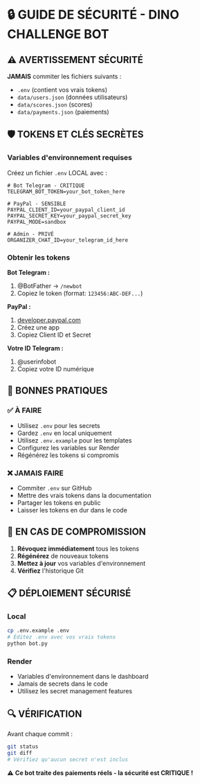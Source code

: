 # 🔒 GUIDE DE SÉCURITÉ - DINO CHALLENGE BOT

## ⚠️ **AVERTISSEMENT SÉCURITÉ**

**JAMAIS** commiter les fichiers suivants :
- `.env` (contient vos vrais tokens)
- `data/users.json` (données utilisateurs)
- `data/scores.json` (scores)
- `data/payments.json` (paiements)

## 🛡️ **TOKENS ET CLÉS SECRÈTES**

### **Variables d'environnement requises**

Créez un fichier `.env` LOCAL avec :

```env
# Bot Telegram - CRITIQUE
TELEGRAM_BOT_TOKEN=your_bot_token_here

# PayPal - SENSIBLE  
PAYPAL_CLIENT_ID=your_paypal_client_id
PAYPAL_SECRET_KEY=your_paypal_secret_key
PAYPAL_MODE=sandbox

# Admin - PRIVÉ
ORGANIZER_CHAT_ID=your_telegram_id_here
```

### **Obtenir les tokens**

**Bot Telegram :**
1. @BotFather → `/newbot`
2. Copiez le token (format: `123456:ABC-DEF...`)

**PayPal :**
1. [developer.paypal.com](https://developer.paypal.com)
2. Créez une app
3. Copiez Client ID et Secret

**Votre ID Telegram :**
1. @userinfobot
2. Copiez votre ID numérique

## 🔐 **BONNES PRATIQUES**

### ✅ **À FAIRE**
- Utilisez `.env` pour les secrets
- Gardez `.env` en local uniquement
- Utilisez `.env.example` pour les templates
- Configurez les variables sur Render
- Régénérez les tokens si compromis

### ❌ **JAMAIS FAIRE**
- Commiter `.env` sur GitHub
- Mettre des vrais tokens dans la documentation
- Partager les tokens en public
- Laisser les tokens en dur dans le code

## 🚨 **EN CAS DE COMPROMISSION**

1. **Révoquez immédiatement** tous les tokens
2. **Régénérez** de nouveaux tokens
3. **Mettez à jour** vos variables d'environnement
4. **Vérifiez** l'historique Git

## 📋 **DÉPLOIEMENT SÉCURISÉ**

### **Local**
```bash
cp .env.example .env
# Éditez .env avec vos vrais tokens
python bot.py
```

### **Render**
- Variables d'environnement dans le dashboard
- Jamais de secrets dans le code
- Utilisez les secret management features

## 🔍 **VÉRIFICATION**

Avant chaque commit :
```bash
git status
git diff
# Vérifiez qu'aucun secret n'est inclus
```

⚠️ **Ce bot traite des paiements réels - la sécurité est CRITIQUE !**
